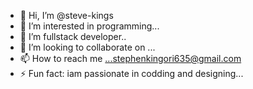 - 👋 Hi, I’m @steve-kings
- 👀 I’m interested in programming...
- 🌱 I’m fullstack developer..
- 💞️ I’m looking to collaborate on ...
- 📫 How to reach me ...stephenkingori635@gmail.com
- ⚡ Fun fact: iam passionate in codding and designing...

<!---
steve-kings/steve-kings is a ✨ special ✨ repository because its `README.md` (this file) appears on your GitHub profile.
You can click the Preview link to take a look at your changes.
--->
